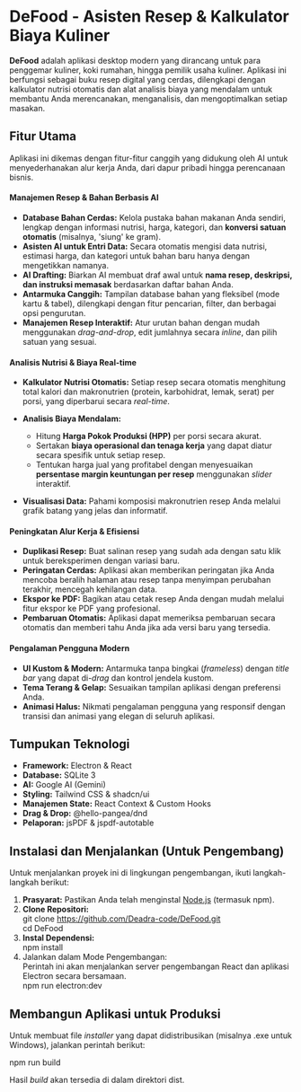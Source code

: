 # **DeFood - Asisten Resep \& Kalkulator Biaya Kuliner**

**DeFood** adalah aplikasi desktop modern yang dirancang untuk para penggemar kuliner, koki rumahan, hingga pemilik usaha kuliner. Aplikasi ini berfungsi sebagai buku resep digital yang cerdas, dilengkapi dengan kalkulator nutrisi otomatis dan alat analisis biaya yang mendalam untuk membantu Anda merencanakan, menganalisis, dan mengoptimalkan setiap masakan.

## **Fitur Utama**

Aplikasi ini dikemas dengan fitur-fitur canggih yang didukung oleh AI untuk menyederhanakan alur kerja Anda, dari dapur pribadi hingga perencanaan bisnis.

#### **Manajemen Resep \& Bahan Berbasis AI**

* **Database Bahan Cerdas:** Kelola pustaka bahan makanan Anda sendiri, lengkap dengan informasi nutrisi, harga, kategori, dan **konversi satuan otomatis** (misalnya, 'siung' ke gram).
* **Asisten AI untuk Entri Data:** Secara otomatis mengisi data nutrisi, estimasi harga, dan kategori untuk bahan baru hanya dengan mengetikkan namanya.
* **AI Drafting:** Biarkan AI membuat draf awal untuk **nama resep, deskripsi, dan instruksi memasak** berdasarkan daftar bahan Anda.
* **Antarmuka Canggih:** Tampilan database bahan yang fleksibel (mode kartu \& tabel), dilengkapi dengan fitur pencarian, filter, dan berbagai opsi pengurutan.
* **Manajemen Resep Interaktif:** Atur urutan bahan dengan mudah menggunakan *drag-and-drop*, edit jumlahnya secara *inline*, dan pilih satuan yang sesuai.

#### **Analisis Nutrisi \& Biaya Real-time**

* **Kalkulator Nutrisi Otomatis:** Setiap resep secara otomatis menghitung total kalori dan makronutrien (protein, karbohidrat, lemak, serat) per porsi, yang diperbarui secara *real-time*.
* **Analisis Biaya Mendalam:**

  * Hitung **Harga Pokok Produksi (HPP)** per porsi secara akurat.
  * Sertakan **biaya operasional dan tenaga kerja** yang dapat diatur secara spesifik untuk setiap resep.
  * Tentukan harga jual yang profitabel dengan menyesuaikan **persentase margin keuntungan per resep** menggunakan *slider* interaktif.

* **Visualisasi Data:** Pahami komposisi makronutrien resep Anda melalui grafik batang yang jelas dan informatif.

#### **Peningkatan Alur Kerja \& Efisiensi**

* **Duplikasi Resep:** Buat salinan resep yang sudah ada dengan satu klik untuk bereksperimen dengan variasi baru.
* **Peringatan Cerdas:** Aplikasi akan memberikan peringatan jika Anda mencoba beralih halaman atau resep tanpa menyimpan perubahan terakhir, mencegah kehilangan data.
* **Ekspor ke PDF:** Bagikan atau cetak resep Anda dengan mudah melalui fitur ekspor ke PDF yang profesional.
* **Pembaruan Otomatis:** Aplikasi dapat memeriksa pembaruan secara otomatis dan memberi tahu Anda jika ada versi baru yang tersedia.

#### **Pengalaman Pengguna Modern**

* **UI Kustom \& Modern:** Antarmuka tanpa bingkai (*frameless*) dengan *title bar* yang dapat di-*drag* dan kontrol jendela kustom.
* **Tema Terang \& Gelap:** Sesuaikan tampilan aplikasi dengan preferensi Anda.
* **Animasi Halus:** Nikmati pengalaman pengguna yang responsif dengan transisi dan animasi yang elegan di seluruh aplikasi.

## **Tumpukan Teknologi**

* **Framework:** Electron \& React
* **Database:** SQLite 3
* **AI:** Google AI (Gemini)
* **Styling:** Tailwind CSS \& shadcn/ui
* **Manajemen State:** React Context \& Custom Hooks
* **Drag \& Drop:** @hello-pangea/dnd
* **Pelaporan:** jsPDF \& jspdf-autotable

## **Instalasi dan Menjalankan (Untuk Pengembang)**

Untuk menjalankan proyek ini di lingkungan pengembangan, ikuti langkah-langkah berikut:

1. **Prasyarat:** Pastikan Anda telah menginstal [Node.js](https://nodejs.org/) (termasuk npm).
2. **Clone Repositori:**  
   git clone https://github.com/Deadra-code/DeFood.git  
   cd DeFood
3. **Instal Dependensi:**  
   npm install
4. Jalankan dalam Mode Pengembangan:  
   Perintah ini akan menjalankan server pengembangan React dan aplikasi Electron secara bersamaan.  
   npm run electron:dev

## **Membangun Aplikasi untuk Produksi**

Untuk membuat file *installer* yang dapat didistribusikan (misalnya .exe untuk Windows), jalankan perintah berikut:

npm run build

Hasil *build* akan tersedia di dalam direktori dist.




